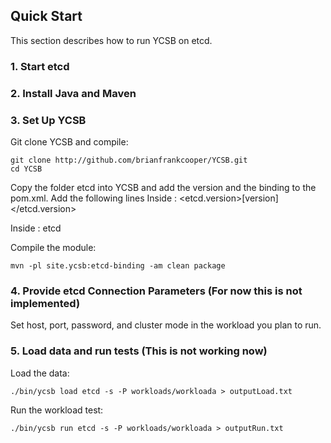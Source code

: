 <!--
Copyright (c) 2014 - 2015 YCSB contributors. All rights reserved.

Licensed under the Apache License, Version 2.0 (the "License"); you
may not use this file except in compliance with the License. You
may obtain a copy of the License at

http://www.apache.org/licenses/LICENSE-2.0

Unless required by applicable law or agreed to in writing, software
distributed under the License is distributed on an "AS IS" BASIS,
WITHOUT WARRANTIES OR CONDITIONS OF ANY KIND, either express or
implied. See the License for the specific language governing
permissions and limitations under the License. See accompanying
LICENSE file.
-->

## Quick Start

This section describes how to run YCSB on etcd. 

### 1. Start etcd

### 2. Install Java and Maven

### 3. Set Up YCSB

Git clone YCSB and compile:

    git clone http://github.com/brianfrankcooper/YCSB.git
    cd YCSB
    
Copy the folder etcd into YCSB and add the version and the binding to the pom.xml. Add the following lines
Inside <properties>:
    <etcd.version>[version]</etcd.version>
    
Inside <modules>:
    <module>etcd</module>
    
Compile the module:

    mvn -pl site.ycsb:etcd-binding -am clean package

### 4. Provide etcd Connection Parameters (For now this is not implemented)
    
Set host, port, password, and cluster mode in the workload you plan to run. 

### 5. Load data and run tests (This is not working now)

Load the data:

    ./bin/ycsb load etcd -s -P workloads/workloada > outputLoad.txt

Run the workload test:

    ./bin/ycsb run etcd -s -P workloads/workloada > outputRun.txt

